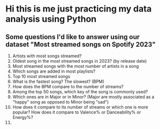 # Hi this is me just practicing my data analysis using Python

## Some questions I'd like to answer using our dataset "Most streamed songs on Spotify 2023"
1) Artists with most songs streamed?  
2) Oldest song in the most streamed songs in 2023? (by release date)  
3) Most streamed songs with the most number of artists in a song
4) Which songs are added in most playlists?
5) Top 10 most streamed songs
6) What is the fastest song? The slowest? (BPM)
7) How does the BPM compare to the number of streams?
8) Among the top 50 songs, which key of the song is commonly used?  
9) Which ones are in Major or in Minor? (Major are mostly associated as a "happy" song as opposed to Minor being "sad")  
10) How does it compare to its number of streams or which one is more popular? How does it compare to Valence% or Danceability% or Energy%?
11) 

